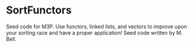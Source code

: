 # SortFunctors

Seed code for M3P. Use functors, linked lists, and vectors to improve upon your sorting race and have a proper application! Seed code written by M. Bell.